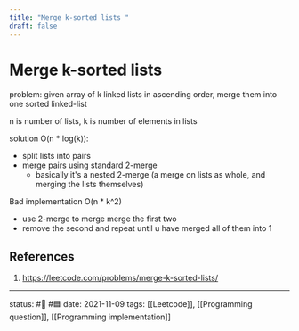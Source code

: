 ```yaml
---
title: "Merge k-sorted lists "
draft: false
---
```

# Merge k-sorted lists
problem: given array of k linked lists in ascending order, merge them into one sorted linked-list

n is number of lists, k is number of elements in lists

solution O(n * log(k)):
- split lists into pairs
- merge pairs using standard 2-merge
	- basically it's a nested 2-merge (a merge on lists as whole, and merging the lists themselves)
	
Bad implementation O(n * k^2)
- use 2-merge to merge merge the first two
- remove the second and repeat until u have merged all of them into 1

## References
1. https://leetcode.com/problems/merge-k-sorted-lists/

---
status: #🌱 #🟦 
date: 2021-11-09
tags: [[Leetcode]], [[Programming question]], [[Programming implementation]]
